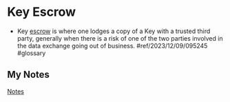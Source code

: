 # Key Escrow
- Key [escrow](escrow.md) is where one lodges a copy of a Key with a trusted third party, generally when there is a risk of one of the two parties involved in the data exchange going out of business. #ref/2023/12/09/095245 #glossary 
## My Notes
[Notes](mynotes/key-escrow-notes.md)
